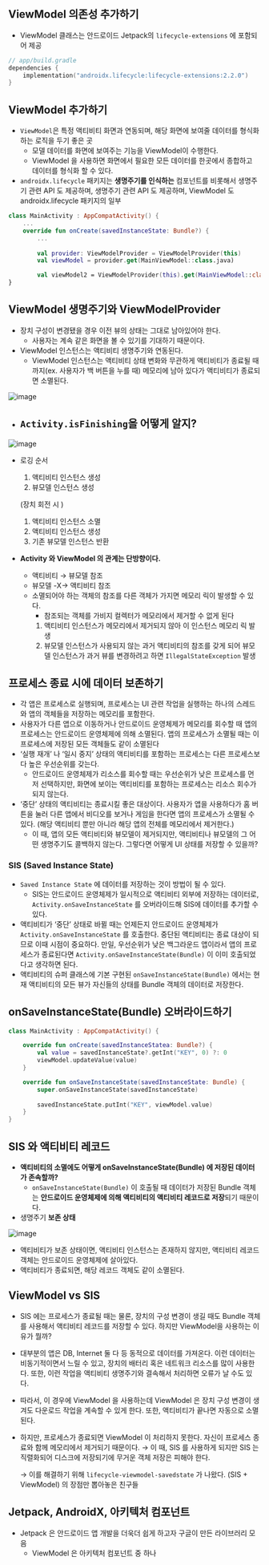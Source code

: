 ## ViewModel 의존성 추가하기

- ViewModel 클래스는 안드로이드 Jetpack의 `lifecycle-extensions` 에 포함되어 제공

```kotlin
// app/build.gradle
dependencies {
	implementation("androidx.lifecycle:lifecycle-extensions:2.2.0")
}
```

## ViewModel 추가하기

- `ViewModel`은 특정 액티비티 화면과 연동되며, 해당 화면에 보여줄 데이터를 형식화하는 로직을 두기 좋은 곳
    - 모델 데이터를 화면에 보여주는 기능을 ViewModel이 수행한다.
    - ViewModel 을 사용하면 화면에서 필요한 모든 데이터를 한곳에서 종합하고 데이터를 형식화 할 수 있다.
- `androidx.lifecycle` 패키지는 **생명주기를 인식하는** 컴포넌트를 비롯해서 생명주기 관련 API 도 제공하며, 생명주기 관련 API 도 제공하며, ViewModel 도 androidx.lifecycle 패키지의 일부

```kotlin
class MainActivity : AppCompatActivity() {
	...
	override fun onCreate(savedInstanceState: Bundle?) {
		...
		
		val provider: ViewModelProvider = ViewModelProvider(this)
		val viewModel = provider.get(MainViewModel::class.java)

		val viewModel2 = ViewModelProvider(this).get(MainViewModel::class.java)
}
```

## ViewModel 생명주기와 ViewModelProvider

- 장치 구성이 변경됐을 경우 이전 뷰의 상태는 그대로 남아있어야 한다.
    - 사용자는 계속 같은 화면을 볼 수 있기를 기대하기 때문이다.
- ViewModel 인스턴스는 액티비티 생명주기와 연동된다.
    - ViewModel 인스턴스는 액티비티 상태 변화와 무관하게 액티비티가 종료될 때까지(ex. 사용자가 백 버튼을 누를 때) 메모리에 남아 있다가 액티비티가 종료되면 소멸된다.

![image](https://github.com/user-attachments/assets/05f27b2b-fafb-42ec-9194-0d4d718bca0e)


- `Activity.isFinishing`을 어떻게 알지?
    - 

![image](https://github.com/user-attachments/assets/174c2832-af61-4369-bc5b-ea366360f308)


- 로깅 순서
    1. 액티비티 인스턴스 생성
    2. 뷰모델 인스턴스 생성
    
    (장치 회전 시 )
    
    1. 액티비티 인스턴스 소멸
    2. 액티비티 인스턴스 생성
    3. 기존 뷰모델 인스턴스 반환

- **Activity 와 ViewModel 의 관계는 단방향이다.**
    - 액티비티 → 뷰모델 참조
    - 뷰모델 -X→ 액티비티 참조
    - 소멸되어야 하는 객체의 참조를 다른 객체가 가지면 메모리 릭이 발생할 수 있다.
        - 참조되는 객체를 가비지 컬렉터가 메모리에서 제거할 수 없게 된다
        1. 액티비티 인스턴스가 메모리에서 제거되지 않아 이 인스턴스 메모리 릭 발생
        2. 뷰모델 인스턴스가 사용되지 않는 과거 액티비티의 참조를 갖게 되어 뷰모델 인스턴스가 과거 뷰를 변경하려고 하면 `IllegalStateException` 발생

## 프로세스 종료 시에 데이터 보존하기

- 각 앱은 프로세스로 실행되며, 프로세스는 UI 관련 작업을 실행하는 하나의 스레드와 앱의 객체들을 저장하는 메모리를 포함한다.
- 사용자가 다른 앱으로 이동하거나 안드로이드 운영체제가 메모리를 회수할 때 앱의 프로세스는 안드로이드 운영체제에 의해 소멸된다. 앱의 프로세스가 소멸될 때는 이 프로세스에 저장된 모든 객체들도 같이 소멸된다
- ‘실행 재개’ 나 ‘일시 중지’ 상태의 액티비티를 포함하는 프로세스는 다른 프로세스보다 높은 우선순위를 갖는다.
    - 안드로이드 운영체제가 리소스를 회수할 때는 우선순위가 낮은 프로세스를 먼저 선택하지만, 화면에 보이는 액티비티를 포함하는 프로세스는 리소스 회수가 되지 않는다.
- ‘중단’ 상태의 액티비티는 종료시킬 좋은 대상이다. 사용자가 앱을 사용하다가 홈 버튼을 눌러 다른 앱에서 비디오를 보거나 게임을 한다면 앱의 프로세스가 소멸될 수 있다. (해당 액티비티 뿐만 아니라 해당 앱의 전체를 메모리에서 제거한다.)
    - 이 때, 앱의 모든 액티비티와 뷰모델이 제거되지만, 액티비티나 뷰모델의 그 어떤 생명주기도 콜백하지 않는다. 그렇다면 어떻게 UI 상태를 저장할 수 있을까?

### SIS (Saved Instance State)

- `Saved Instance State` 에 데이터를 저장하는 것이 방법이 될 수 있다.
    - SIS는 안드로이드 운영체제가 일시적으로 액티비티 외부에 저장하는 데이터로, `Activity.onSaveInstanceState` 를 오버라이드해 SIS에 데이터를 추가할 수 있다.
- 액티비티가 ‘중단’ 상태로 바뀔 때는 언제든지 안드로이드 운영체제가 `Activity.onSaveInstanceState` 를 호출한다. 중단된 액티비티는 종료 대상이 되므로 이때 시점이 중요하다. 만일, 우선순위가 낮은 백그라운드 앱이라서 앱의 프로세스가 종료된다면 `Activity.onSaveInstanceState(Bundle)` 이 이미 호출되었다고 생각하면 된다.
- 액티비티의 슈퍼 클래스에 기본 구현된 `onSaveInstanceState(Bundle)` 에서는 현재 액티비티의 모든 뷰가 자신들의 상태를 Bundle 객체의 데이터로 저장한다.

## onSaveInstanceState(Bundle) 오버라이드하기

```kotlin
class MainActivity : AppCompatActivity() {

	override fun onCreate(savedInstanceStatea: Bundle?) {
		val value = savedInstanceState?.getInt("KEY", 0) ?: 0
		viewModel.updateValue(value)
	}

	override fun onSaveInstanceState(savedInstanceState: Bundle) {
		super.onSaveInstanceState(savedInstanceState)
		
		savedInstanceState.putInt("KEY", viewModel.value)
	}
}
```

## SIS 와 액티비티 레코드

- **액티비티의 소멸에도 어떻게 onSaveInstanceState(Bundle) 에 저장된 데이터가 존속할까?**
    - `onSaveInstanceState(Bundle)` 이 호출될 때 데이터가 저장된 Bundle 객체는 **안드로이드 운영체제에 의해 액티비티의 액티비티 레코드로 저장**되기 때문이다.
- 생명주기 **보존 상태**

![image](https://github.com/user-attachments/assets/235b8670-93c1-4be8-8063-2bb7eb7b1c04)


- 액티비티가 보존 상태이면, 액티비티 인스턴스는 존재하지 않지만, 액티비티 레코드 객체는 안드로이드 운영체제에 살아있다.
- 액티비티가 종료되면, 해당 레코드 객체도 같이 소멸된다.

## ViewModel vs SIS

- SIS 에는 프로세스가 종료될 때는 물론, 장치의 구성 변경이 생길 때도 Bundle 객체를 사용해서 액티비티 레코드를 저장할 수 있다. 하지만 ViewModel을 사용하는 이유가 뭘까?
- 대부분의 앱은 DB, Internet 둘 다 등 동적으로 데이터를 가져온다. 이런 데이터는 비동기적이면서 느릴 수 있고, 장치의 배터리 혹은 네트워크 리소스를 많이 사용한다. 또한, 이런 작업을 액티비티 생명주기와 결속해서 처리하면 오류가 날 수도 있다.
- 따라서, 이 경우에 ViewModel 을 사용하는데 ViewModel 은 장치 구성 변경이 생겨도 다운로드 작업을 계속할 수 있게 한다. 또한, 액티비티가 끝나면 자동으로 소멸된다.
- 하지만, 프로세스가 종료되면 ViewModel 이 처리하지 못한다. 자신이 프로세스 종료와 함께 메모리에서 제거되기 때문이다. → 이 때, SIS 를 사용하게 되지만 SIS 는 직렬화되어 디스크에 저장되기에 무거운 객체 저장은 피해야 한다.
    
    → 이를 해결하기 위해 `lifecycle-viewmodel-savedstate` 가 나왔다. (SIS + ViewModel) 의 장점만 뽑아놓은 친구들
    

## Jetpack, AndroidX, 아키텍처 컴포넌트

- Jetpack 은 안드로이드 앱 개발을 더욱더 쉽게 하고자 구글이 만든 라이브러리 모음
    - ViewModel 은 아키텍처 컴포넌트 중 하나
